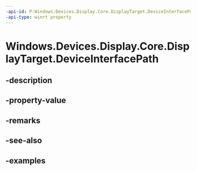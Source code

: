 ```yaml
---
-api-id: P:Windows.Devices.Display.Core.DisplayTarget.DeviceInterfacePath
-api-type: winrt property
---
```


<!-- Property syntax.
public string DeviceInterfacePath { get; }
-->

# Windows.Devices.Display.Core.DisplayTarget.DeviceInterfacePath

## -description

## -property-value

## -remarks

## -see-also

## -examples

